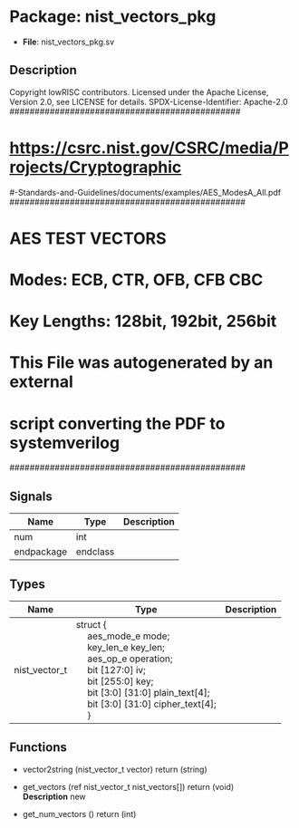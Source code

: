 # Package: nist_vectors_pkg

- **File**: nist_vectors_pkg.sv
## Description

 Copyright lowRISC contributors.
 Licensed under the Apache License, Version 2.0, see LICENSE for details.
 SPDX-License-Identifier: Apache-2.0
##############################################
#  https://csrc.nist.gov/CSRC/media/Projects/Cryptographic
#-Standards-and-Guidelines/documents/examples/AES_ModesA_All.pdf
###############################################
#             AES TEST VECTORS                #
#  Modes: ECB, CTR, OFB, CFB  CBC             #
#  Key Lengths: 128bit, 192bit, 256bit        #
#                                             #
#  This File was autogenerated by an external #
#  script converting the PDF to systemverilog #
###############################################


## Signals

| Name       | Type     | Description |
| ---------- | -------- | ----------- |
| num        | int      |             |
| endpackage | endclass |             |
## Types

| Name          | Type                                                                                                                                                                                                                                                                                                                                                                                                                                                                                                            | Description |
| ------------- | --------------------------------------------------------------------------------------------------------------------------------------------------------------------------------------------------------------------------------------------------------------------------------------------------------------------------------------------------------------------------------------------------------------------------------------------------------------------------------------------------------------- | ----------- |
| nist_vector_t | struct {<br><span style="padding-left:20px">     aes_mode_e   mode;<br><span style="padding-left:20px">     key_len_e    key_len;<br><span style="padding-left:20px">     aes_op_e     operation;<br><span style="padding-left:20px">     bit [127:0]  iv;<br><span style="padding-left:20px">     bit [255:0]  key;<br><span style="padding-left:20px">     bit [3:0] [31:0]  plain_text[4];<br><span style="padding-left:20px">     bit [3:0] [31:0]  cipher_text[4];<br><span style="padding-left:20px">   } |             |
## Functions
- vector2string <font id="function_arguments">(nist_vector_t vector)</font> <font id="function_return">return (string)</font>
- get_vectors <font id="function_arguments">(ref nist_vector_t nist_vectors[])</font> <font id="function_return">return (void)</font>
</br>**Description**
 new

- get_num_vectors <font id="function_arguments">()</font> <font id="function_return">return (int)</font>
